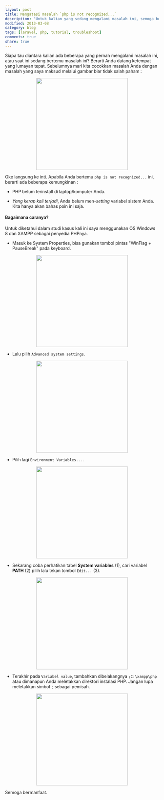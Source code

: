 ```yaml
---
layout: post
title: Mengatasi masalah `php is not recognized...`
description: "Untuk kalian yang sedang mengalami masalah ini, semoga bermanfaat."
modified: 2013-03-08
category: blog
tags: [laravel, php, tutorial, troubleshoot]
comments: true
share: true
---
```



Siapa tau diantara kalian ada beberapa yang pernah mengalami masalah ini, atau saat ini sedang bertemu masalah ini? Berarti Anda datang ketempat yang lumayan tepat. Sebelumnya mari kita cocokkan masalah Anda dengan masalah yang saya maksud melalui gambar biar tidak salah paham :

<center>
	<a href="{{ site.url }}/assets/post/2013-03-08-mengatasi-masalah-php-not-recognized-0.jpg" target="_blank"> 
		<img src="{{ site.url }}/assets/post/2013-03-08-mengatasi-masalah-php-not-recognized-0.jpg" width="300px"/>
	</a>
</center>

Oke langsung ke inti. Apabila Anda bertemu `php is not recognized...` ini, berarti ada beberapa kemungkinan :

- PHP belum terinstall di laptop/komputer Anda.

- *Yang kerap kali terjadi*, Anda belum men-*setting* variabel sistem Anda. Kita hanya akan bahas poin ini saja.

#### Bagaimana caranya? 

Untuk diketahui dalam studi kasus kali ini saya menggunakan OS Windows 8 dan XAMPP sebagai penyedia PHPnya.

- Masuk ke System Properties, bisa gunakan tombol pintas "WinFlag + PauseBreak" pada keyboard.

<center>
	<a href="{{ site.url }}/assets/post/2013-03-08-mengatasi-masalah-php-not-recognized-5.jpg" target="_blank"> 
		<img src="{{ site.url }}/assets/post/2013-03-08-mengatasi-masalah-php-not-recognized-5.jpg" width="300px"/>
	</a>
</center>

- Lalu pilih `Advanced system settings`.

<center>
	<a href="{{ site.url }}/assets/post/2013-03-08-mengatasi-masalah-php-not-recognized-1.jpg" target="_blank"> 
		<img src="{{ site.url }}/assets/post/2013-03-08-mengatasi-masalah-php-not-recognized-1.jpg" width="300px"/>
	</a>
</center>

- Pilih lagi `Environment Variables...`.

<center>
	<a href="{{ site.url }}/assets/post/2013-03-08-mengatasi-masalah-php-not-recognized-2.jpg" target="_blank"> 
		<img src="{{ site.url }}/assets/post/2013-03-08-mengatasi-masalah-php-not-recognized-2.jpg" width="300px"/>
	</a>
</center>

- Sekarang coba perhatikan tabel **System variables** (1), cari variabel **PATH** (2) pilih lalu tekan tombol `Edit...` (3).

<center>
	<a href="{{ site.url }}/assets/post/2013-03-08-mengatasi-masalah-php-not-recognized-3.jpg" target="_blank"> 
		<img src="{{ site.url }}/assets/post/2013-03-08-mengatasi-masalah-php-not-recognized-3.jpg" width="300px"/>
	</a>
</center>

- Terakhir pada `Variabel value`, tambahkan dibelakangnya `;C:\xampp\php` atau dimanapun Anda meletakkan direktori instalasi PHP. Jangan lupa meletakkan simbol `;` sebagai pemisah.

<center>
	<a href="{{ site.url }}/assets/post/2013-03-08-mengatasi-masalah-php-not-recognized-4.jpg" target="_blank"> 
		<img src="{{ site.url }}/assets/post/2013-03-08-mengatasi-masalah-php-not-recognized-4.jpg" width="300px"/>
	</a>
</center>

Semoga bermanfaat.